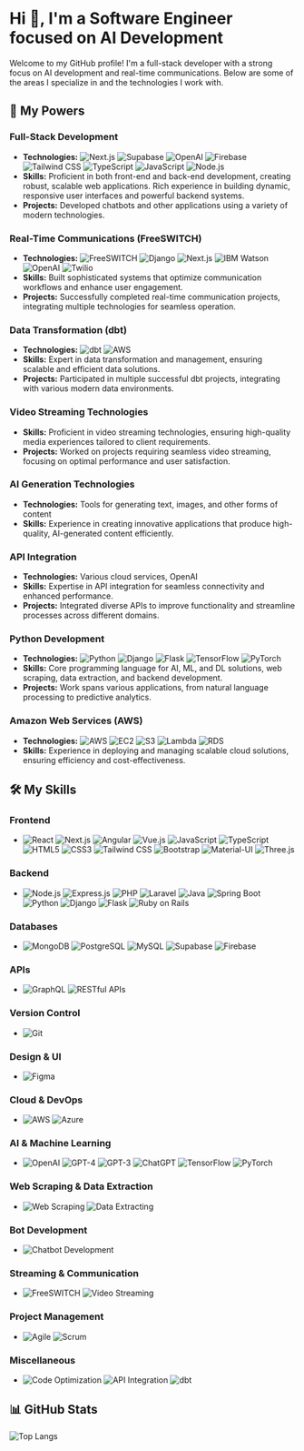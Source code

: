 # Hi 👋, I'm a Software Engineer focused on AI Development

Welcome to my GitHub profile! I'm a full-stack developer with a strong focus on AI development and real-time communications. Below are some of the areas I specialize in and the technologies I work with.

## 🚀 My Powers

### Full-Stack Development
- **Technologies:** 
  ![Next.js](https://img.shields.io/badge/Next.js-000000?style=flat&logo=nextdotjs&logoColor=white) 
  ![Supabase](https://img.shields.io/badge/Supabase-3FCF8E?style=flat&logo=supabase&logoColor=white) 
  ![OpenAI](https://img.shields.io/badge/OpenAI-412991?style=flat&logo=openai&logoColor=white) 
  ![Firebase](https://img.shields.io/badge/Firebase-FFCA28?style=flat&logo=firebase&logoColor=white) 
  ![Tailwind CSS](https://img.shields.io/badge/Tailwind_CSS-38B2AC?style=flat&logo=tailwind-css&logoColor=white) 
  ![TypeScript](https://img.shields.io/badge/TypeScript-007ACC?style=flat&logo=typescript&logoColor=white) 
  ![JavaScript](https://img.shields.io/badge/JavaScript-F7DF1E?style=flat&logo=javascript&logoColor=black) 
  ![Node.js](https://img.shields.io/badge/Node.js-339933?style=flat&logo=nodedotjs&logoColor=white)
- **Skills:** Proficient in both front-end and back-end development, creating robust, scalable web applications. Rich experience in building dynamic, responsive user interfaces and powerful backend systems.
- **Projects:** Developed chatbots and other applications using a variety of modern technologies.

### Real-Time Communications (FreeSWITCH)
- **Technologies:** 
  ![FreeSWITCH](https://img.shields.io/badge/FreeSWITCH-000000?style=flat) 
  ![Django](https://img.shields.io/badge/Django-092E20?style=flat&logo=django&logoColor=white) 
  ![Next.js](https://img.shields.io/badge/Next.js-000000?style=flat&logo=nextdotjs&logoColor=white) 
  ![IBM Watson](https://img.shields.io/badge/IBM_Watson-052FAD?style=flat&logo=ibm-watson&logoColor=white) 
  ![OpenAI](https://img.shields.io/badge/OpenAI-412991?style=flat&logo=openai&logoColor=white) 
  ![Twilio](https://img.shields.io/badge/Twilio-F22F46?style=flat&logo=twilio&logoColor=white)
- **Skills:** Built sophisticated systems that optimize communication workflows and enhance user engagement.
- **Projects:** Successfully completed real-time communication projects, integrating multiple technologies for seamless operation.

### Data Transformation (dbt)
- **Technologies:** 
  ![dbt](https://img.shields.io/badge/dbt-FF694B?style=flat&logo=dbt&logoColor=white) 
  ![AWS](https://img.shields.io/badge/AWS-232F3E?style=flat&logo=amazon-aws&logoColor=white)
- **Skills:** Expert in data transformation and management, ensuring scalable and efficient data solutions.
- **Projects:** Participated in multiple successful dbt projects, integrating with various modern data environments.

### Video Streaming Technologies
- **Skills:** Proficient in video streaming technologies, ensuring high-quality media experiences tailored to client requirements.
- **Projects:** Worked on projects requiring seamless video streaming, focusing on optimal performance and user satisfaction.

### AI Generation Technologies
- **Technologies:** Tools for generating text, images, and other forms of content
- **Skills:** Experience in creating innovative applications that produce high-quality, AI-generated content efficiently.

### API Integration
- **Technologies:** Various cloud services, OpenAI
- **Skills:** Expertise in API integration for seamless connectivity and enhanced performance.
- **Projects:** Integrated diverse APIs to improve functionality and streamline processes across different domains.

### Python Development
- **Technologies:** 
  ![Python](https://img.shields.io/badge/Python-3776AB?style=flat&logo=python&logoColor=white) 
  ![Django](https://img.shields.io/badge/Django-092E20?style=flat&logo=django&logoColor=white) 
  ![Flask](https://img.shields.io/badge/Flask-000000?style=flat&logo=flask&logoColor=white) 
  ![TensorFlow](https://img.shields.io/badge/TensorFlow-FF6F00?style=flat&logo=tensorflow&logoColor=white) 
  ![PyTorch](https://img.shields.io/badge/PyTorch-EE4C2C?style=flat&logo=pytorch&logoColor=white)
- **Skills:** Core programming language for AI, ML, and DL solutions, web scraping, data extraction, and backend development.
- **Projects:** Work spans various applications, from natural language processing to predictive analytics.

### Amazon Web Services (AWS)
- **Technologies:** 
  ![AWS](https://img.shields.io/badge/AWS-232F3E?style=flat&logo=amazon-aws&logoColor=white) 
  ![EC2](https://img.shields.io/badge/EC2-FF9900?style=flat&logo=amazon-ec2&logoColor=white) 
  ![S3](https://img.shields.io/badge/S3-569A31?style=flat&logo=amazon-s3&logoColor=white) 
  ![Lambda](https://img.shields.io/badge/Lambda-FF9900?style=flat&logo=aws-lambda&logoColor=white) 
  ![RDS](https://img.shields.io/badge/RDS-527FFF?style=flat&logo=amazon-rds&logoColor=white)
- **Skills:** Experience in deploying and managing scalable cloud solutions, ensuring efficiency and cost-effectiveness.

## 🛠️ My Skills

### Frontend
- ![React](https://img.shields.io/badge/React-61DAFB?style=flat&logo=react&logoColor=black) 
  ![Next.js](https://img.shields.io/badge/Next.js-000000?style=flat&logo=nextdotjs&logoColor=white) 
  ![Angular](https://img.shields.io/badge/Angular-DD0031?style=flat&logo=angular&logoColor=white) 
  ![Vue.js](https://img.shields.io/badge/Vue.js-4FC08D?style=flat&logo=vuedotjs&logoColor=white) 
  ![JavaScript](https://img.shields.io/badge/JavaScript-F7DF1E?style=flat&logo=javascript&logoColor=black) 
  ![TypeScript](https://img.shields.io/badge/TypeScript-007ACC?style=flat&logo=typescript&logoColor=white) 
  ![HTML5](https://img.shields.io/badge/HTML5-E34F26?style=flat&logo=html5&logoColor=white) 
  ![CSS3](https://img.shields.io/badge/CSS3-1572B6?style=flat&logo=css3&logoColor=white) 
  ![Tailwind CSS](https://img.shields.io/badge/Tailwind_CSS-38B2AC?style=flat&logo=tailwind-css&logoColor=white) 
  ![Bootstrap](https://img.shields.io/badge/Bootstrap-563D7C?style=flat&logo=bootstrap&logoColor=white) 
  ![Material-UI](https://img.shields.io/badge/Material--UI-0081CB?style=flat&logo=material-ui&logoColor=white) 
  ![Three.js](https://img.shields.io/badge/Three.js-000000?style=flat&logo=three.js&logoColor=white)

### Backend
- ![Node.js](https://img.shields.io/badge/Node.js-339933?style=flat&logo=nodedotjs&logoColor=white) 
  ![Express.js](https://img.shields.io/badge/Express.js-000000?style=flat&logo=express&logoColor=white) 
  ![PHP](https://img.shields.io/badge/PHP-777BB4?style=flat&logo=php&logoColor=white) 
  ![Laravel](https://img.shields.io/badge/Laravel-FF2D20?style=flat&logo=laravel&logoColor=white) 
  ![Java](https://img.shields.io/badge/Java-007396?style=flat&logo=java&logoColor=white) 
  ![Spring Boot](https://img.shields.io/badge/Spring_Boot-6DB33F?style=flat&logo=spring-boot&logoColor=white) 
  ![Python](https://img.shields.io/badge/Python-3776AB?style=flat&logo=python&logoColor=white) 
  ![Django](https://img.shields.io/badge/Django-092E20?style=flat&logo=django&logoColor=white) 
  ![Flask](https://img.shields.io/badge/Flask-000000?style=flat&logo=flask&logoColor=white) 
  ![Ruby on Rails](https://img.shields.io/badge/Ruby_on_Rails-CC0000?style=flat&logo=rubyonrails&logoColor=white)

### Databases
- ![MongoDB](https://img.shields.io/badge/MongoDB-47A248?style=flat&logo=mongodb&logoColor=white) 
  ![PostgreSQL](https://img.shields.io/badge/PostgreSQL-336791?style=flat&logo=postgresql&logoColor=white) 
  ![MySQL](https://img.shields.io/badge/MySQL-4479A1?style=flat&logo=mysql&logoColor=white) 
  ![Supabase](https://img.shields.io/badge/Supabase-3FCF8E?style=flat&logo=supabase&logoColor=white) 
  ![Firebase](https://img.shields.io/badge/Firebase-FFCA28?style=flat&logo=firebase&logoColor=white)

### APIs
- ![GraphQL](https://img.shields.io/badge/GraphQL-E10098?style=flat&logo=graphql&logoColor=white) 
  ![RESTful APIs](https://img.shields.io/badge/REST-02569B?style=flat&logo=rest&logoColor=white)

### Version Control
- ![Git](https://img.shields.io/badge/Git-F05032?style=flat&logo=git&logoColor=white)

### Design & UI
- ![Figma](https://img.shields.io/badge/Figma-F24E1E?style=flat&logo=figma&logoColor=white)

### Cloud & DevOps
- ![AWS](https://img.shields.io/badge/AWS-232F3E?style=flat&logo=amazon-aws&logoColor=white) 
  ![Azure](https://img.shields.io/badge/Azure-0078D4?style=flat&logo=microsoft-azure&logoColor=white)

### AI & Machine Learning
- ![OpenAI](https://img.shields.io/badge/OpenAI-412991?style=flat&logo=openai&logoColor=white) 
  ![GPT-4](https://img.shields.io/badge/GPT--4-412991?style=flat&logo=openai&logoColor=white) 
  ![GPT-3](https://img.shields.io/badge/GPT--3-412991?style=flat&logo=openai&logoColor=white) 
  ![ChatGPT](https://img.shields.io/badge/ChatGPT-412991?style=flat&logo=openai&logoColor=white) 
  ![TensorFlow](https://img.shields.io/badge/TensorFlow-FF6F00?style=flat&logo=tensorflow&logoColor=white) 
  ![PyTorch](https://img.shields.io/badge/PyTorch-EE4C2C?style=flat&logo=pytorch&logoColor=white)

### Web Scraping & Data Extraction
- ![Web Scraping](https://img.shields.io/badge/Web_Scraping-3776AB?style=flat&logo=python&logoColor=white) 
  ![Data Extracting](https://img.shields.io/badge/Data_Extracting-3776AB?style=flat&logo=python&logoColor=white)

### Bot Development
- ![Chatbot Development](https://img.shields.io/badge/Chatbot_Development-FF6F00?style=flat&logo=openai&logoColor=white)

### Streaming & Communication
- ![FreeSWITCH](https://img.shields.io/badge/FreeSWITCH-000000?style=flat) 
  ![Video Streaming](https://img.shields.io/badge/Video_Streaming-FF6F00?style=flat&logo=youtube&logoColor=white)

### Project Management
- ![Agile](https://img.shields.io/badge/Agile-61DAFB?style=flat&logo=agile&logoColor=black) 
  ![Scrum](https://img.shields.io/badge/Scrum-FF6F00?style=flat&logo=scrum&logoColor=white)

### Miscellaneous
- ![Code Optimization](https://img.shields.io/badge/Code_Optimization-61DAFB?style=flat) 
  ![API Integration](https://img.shields.io/badge/API_Integration-FF6F00?style=flat) 
  ![dbt](https://img.shields.io/badge/dbt-FF694B?style=flat&logo=dbt&logoColor=white)

## 📊 GitHub Stats
![Top Langs](https://github-readme-stats.vercel.app/api/top-langs/?username=redtomato0129&layout=compact&theme=dark&langs_count=6&hide=javascript,html)
